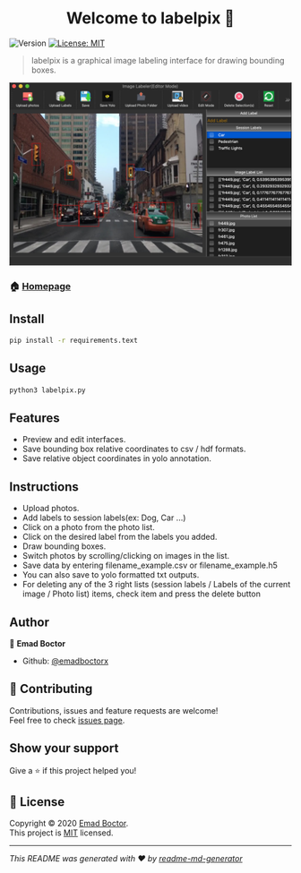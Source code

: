 <h1 align="center">Welcome to labelpix 👋</h1>
<p>
  <img alt="Version" src="https://img.shields.io/badge/version-1.0.0-blue.svg?cacheSeconds=2592000" />
  <a href="https://github.com/emadboctorx/labelpix/blob/master/LICENSE" target="_blank">
    <img alt="License: MIT" src="https://img.shields.io/badge/License-MIT-yellow.svg" />
  </a>
</p>

> labelpix is a graphical image labeling interface for drawing bounding boxes.

![Preview](Icons/prev.png)

### 🏠 [Homepage](https://github.com/emadboctorx/labelpix)

## Install

```sh
pip install -r requirements.text
```

## Usage

```sh
python3 labelpix.py
```

## Features
* Preview and edit interfaces.
* Save bounding box relative coordinates to csv / hdf formats.
* Save relative object coordinates in yolo annotation.

## Instructions

* Upload photos.
* Add labels to session labels(ex: Dog, Car ...)
* Click on a photo from the photo list.
* Click on the desired label from the labels you added.
* Draw bounding boxes.
* Switch photos by scrolling/clicking on images in the list.
* Save data by entering filename_example.csv or filename_example.h5
* You can also save to yolo formatted txt outputs.
* For deleting any of the 3 right lists (session labels / Labels of the current image / Photo list) items, 
check item and press the delete button  

## Author

👤 **Emad Boctor**

* Github: [@emadboctorx](https://github.com/emadboctorx)

## 🤝 Contributing

Contributions, issues and feature requests are welcome!<br />Feel free to check 
[issues page](https://github.com/emadboctorx/labelpix/issues).

## Show your support

Give a ⭐️ if this project helped you!

## 📝 License

Copyright © 2020 [Emad Boctor](https://github.com/emadboctorx).<br />
This project is [MIT](https://github.com/emadboctorx/labelpix/blob/master/LICENSE) licensed.

***
_This README was generated with ❤️ by [readme-md-generator](https://github.com/kefranabg/readme-md-generator)_